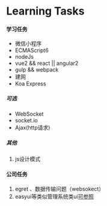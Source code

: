 # Learning Tasks

#### 学习任务
* 微信小程序
* ECMAScript6
* nodeJs
* vue2 && react || angular2
* gulp && webpack
* 建网
* Koa Express

##### 可选
* WebSocket
* socket.io
* Ajax(http请求)

##### 其他
1. js设计模式


#### 公司任务
1. egret 、数据传输问题（websokect）
2. easyui等类似管理系统类ui[可参照](http://www.cnblogs.com/mfc-itblog/p/5785070.html)

